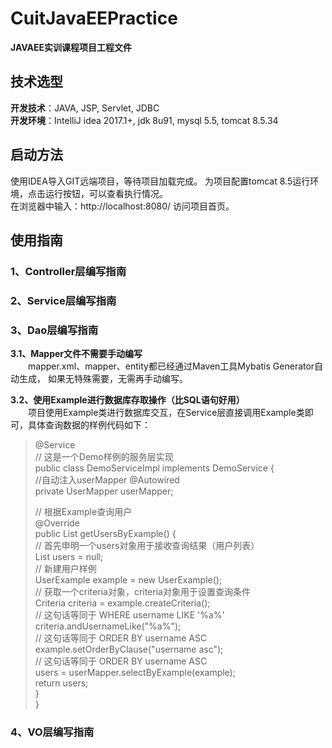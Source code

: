 # CuitJavaEEPractice
**JAVAEE实训课程项目工程文件**

## 技术选型
**开发技术**：JAVA, JSP, Servlet, JDBC  
**开发环境**：IntelliJ idea 2017.1+, jdk 8u91, mysql 5.5, tomcat 8.5.34

## 启动方法
  使用IDEA导入GIT远端项目，等待项目加载完成。
  为项目配置tomcat 8.5运行环境，点击运行按钮，可以查看执行情况。  
  在浏览器中输入：http://localhost:8080/ 访问项目首页。

## 使用指南

### 1、Controller层编写指南

### 2、Service层编写指南

### 3、Dao层编写指南
**3.1、Mapper文件不需要手动编写**  
&emsp;&emsp;mapper.xml、mapper、entity都已经通过Maven工具Mybatis Generator自动生成， 如果无特殊需要，无需再手动编写。

**3.2、使用Example进行数据库存取操作（比SQL语句好用）**  
&emsp;&emsp;项目使用Example类进行数据库交互，在Service层直接调用Example类即可，具体查询数据的样例代码如下：
> @Service  
> // 这是一个Demo样例的服务层实现  
> public class DemoServiceImpl implements DemoService {  
>   //自动注入userMapper
> 	@Autowired  
> 	private UserMapper userMapper;  
>  
>   // 根据Example查询用户  
>	@Override  
> 	public List<User> getUsersByExample() {  
>      // 首先申明一个users对象用于接收查询结果（用户列表）  
> 		List<User> users = null;  
>      // 新建用户样例  
> 		UserExample example = new UserExample();  
>      // 获取一个criteria对象，criteria对象用于设置查询条件  
> 		Criteria criteria = example.createCriteria();  
>      // 这句话等同于 WHERE username LIKE '%a%'  
> 		criteria.andUsernameLike("%a%");   
>      // 这句话等同于 ORDER BY username ASC   
> 		example.setOrderByClause("username asc");  
>      // 这句话等同于 ORDER BY username ASC  
> 		users = userMapper.selectByExample(example);  
> 		return users;  
> 	}  
> }  


### 4、VO层编写指南